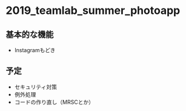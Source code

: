 # 2019_teamlab_summer_photoapp

## 基本的な機能
- Instagramもどき

## 予定
- セキュリティ対策
- 例外処理
- コードの作り直し（MRSCとか）
